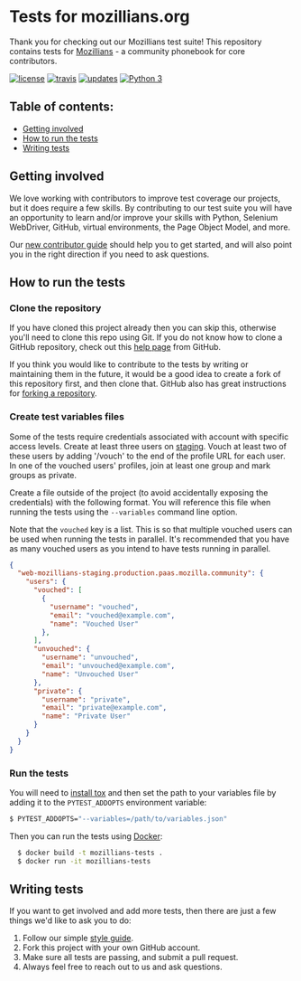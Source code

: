 # Tests for mozillians.org

Thank you for checking out our Mozillians test suite! This repository contains
tests for [Mozillians](https://mozillians.org/) - a community phonebook for
core contributors.

[![license](https://img.shields.io/badge/license-MPL%202.0-blue.svg)](https://github.com/mozilla/mozillians-tests/blob/master/LICENSE.txt)
[![travis](https://img.shields.io/travis/mozilla/mozillians-tests.svg?label=travis)](http://travis-ci.org/mozilla/mozillians-tests/)
[![updates](https://pyup.io/repos/github/mozilla/mozillians-tests/shield.svg)](https://pyup.io/repos/github/mozilla/mozillians-tests/)
[![Python 3](https://pyup.io/repos/github/mozilla/mozillians-tests/python-3-shield.svg)](https://pyup.io/repos/github/mozilla/mozillians-tests/)

## Table of contents:

* [Getting involved](#getting-involved)
* [How to run the tests](#how-to-run-the-tests)
* [Writing tests](#writing-tests)

## Getting involved

We love working with contributors to improve test coverage our projects, but it
does require a few skills. By contributing to our test suite you will have an
opportunity to learn and/or improve your skills with Python, Selenium
WebDriver, GitHub, virtual environments, the Page Object Model, and more.

Our [new contributor guide][guide] should help you to get started, and will
also point you in the right direction if you need to ask questions.

## How to run the tests

### Clone the repository

If you have cloned this project already then you can skip this, otherwise
you'll need to clone this repo using Git. If you do not know how to clone a
GitHub repository, check out this [help page][git clone] from GitHub.

If you think you would like to contribute to the tests by writing or
maintaining them in the future, it would be a good idea to create a fork of
this repository first, and then clone that. GitHub also has great instructions
for [forking a repository][git fork].

### Create test variables files

Some of the tests require credentials associated with account with specific
access levels. Create at least three users on [staging][]. Vouch at least two
of these users by adding '/vouch' to the end of the profile URL for each user.
In one of the vouched users' profiles, join at least one group and mark groups
as private.

Create a file outside of the project (to avoid accidentally exposing the
credentials) with the following format. You will reference this file when
running the tests using the `--variables` command line option.

Note that the `vouched` key is a list. This is so that multiple vouched users
can be used when running the tests in parallel. It's recommended that you have
as many vouched users as you intend to have tests running in parallel.

```json
{
  "web-mozillians-staging.production.paas.mozilla.community": {
    "users": {
      "vouched": [
        {
          "username": "vouched",
          "email": "vouched@example.com",
          "name": "Vouched User"
        },
      ],
      "unvouched": {
        "username": "unvouched",
        "email": "unvouched@example.com",
        "name": "Unvouched User"
      },
      "private": {
        "username": "private",
        "email": "private@example.com",
        "name": "Private User"
      }
    }
  }
}
```

### Run the tests

You will need to [install tox][] and then set the path to your variables file
by adding it to the `PYTEST_ADDOPTS` environment variable:

```sh
$ PYTEST_ADDOPTS="--variables=/path/to/variables.json"
```

Then you can run the tests using [Docker]:

```bash
  $ docker build -t mozillians-tests .
  $ docker run -it mozillians-tests
```

## Writing tests

If you want to get involved and add more tests, then there are just a few
things we'd like to ask you to do:

1. Follow our simple [style guide][].
2. Fork this project with your own GitHub account.
3. Make sure all tests are passing, and submit a pull request.
4. Always feel free to reach out to us and ask questions.

[Docker]: https://www.docker.com
[guide]: http://firefox-test-engineering.readthedocs.io/en/latest/guide/index.html
[git clone]: https://help.github.com/articles/cloning-a-repository/
[git fork]: https://help.github.com/articles/fork-a-repo/
[staging]: https://web-mozillians-staging.production.paas.mozilla.community/
[install tox]: https://tox.readthedocs.io/en/latest/install.html
[style guide]: https://wiki.mozilla.org/QA/Execution/Web_Testing/Docs/Automation/StyleGuide
